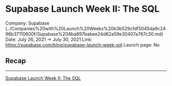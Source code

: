 # Supabase Launch Week II: The SQL

Company: Supabase (../Companies%20with%20Launch%20Weeks%20b3b529cfdf5045da9c2496b37110600f/Supabase%204ba897babee24d62a59e30407a767c30.md)
Date: July 26, 2021 → July 30, 2021
Link: https://supabase.com/blog/supabase-launch-week-sql
Launch page: No

## Recap

---

[Supabase Launch Week II: The SQL](https://supabase.com/blog/supabase-launch-week-sql)